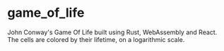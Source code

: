# game_of_life

John Conway's Game Of Life built using Rust, WebAssembly and React.
The cells are colored by their lifetime, on a logarithmic scale.
